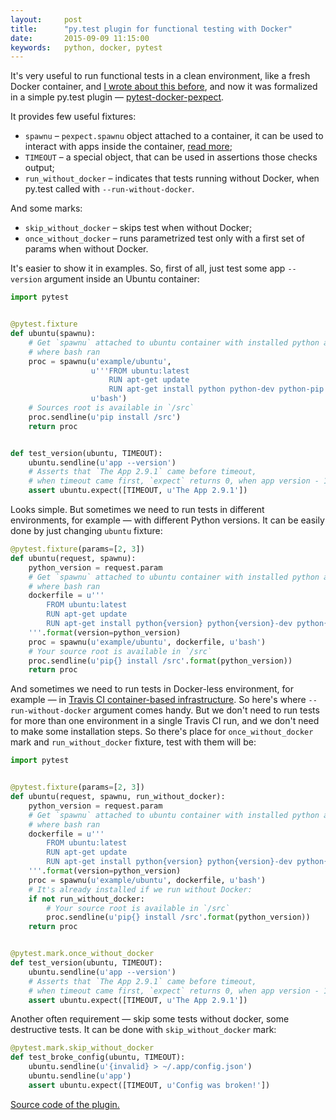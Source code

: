 ```yaml
---
layout:     post
title:      "py.test plugin for functional testing with Docker"
date:       2015-09-09 11:15:00
keywords:   python, docker, pytest
---
```


It's very useful to run functional tests in a clean environment,
like a fresh Docker container, and [I wrote about this before](/2015/07/25/functional-tests/),
and now it was formalized in a simple py.test plugin &mdash; [pytest-docker-pexpect](https://github.com/nvbn/pytest-docker-pexpect).

It provides few useful fixtures:

* `spawnu` &ndash; `pexpect.spawnu` object attached to a container, it can be used
to interact with apps inside the container, [read more](https://pexpect.readthedocs.org/en/latest/api/pexpect.html#pexpect.spawn);
* `TIMEOUT` &ndash; a special object, that can be used in assertions those checks output;
* `run_without_docker` &ndash; indicates that tests running without Docker, when
py.test called with `--run-without-docker`.

And some marks:

* `skip_without_docker` &ndash; skips test when without Docker;
* `once_without_docker` &ndash; runs parametrized test only with a first set of
params when without Docker.

It's easier to show it in examples. So, first of all, just test some app `--version`
argument inside an Ubuntu container:

~~~python
import pytest


@pytest.fixture
def ubuntu(spawnu):
    # Get `spawnu` attached to ubuntu container with installed python and
    # where bash ran
    proc = spawnu(u'example/ubuntu',
                  u'''FROM ubuntu:latest
                      RUN apt-get update
                      RUN apt-get install python python-dev python-pip''',
                  u'bash')
    # Sources root is available in `/src`
    proc.sendline(u'pip install /src')
    return proc


def test_version(ubuntu, TIMEOUT):
    ubuntu.sendline(u'app --version')
    # Asserts that `The App 2.9.1` came before timeout,
    # when timeout came first, `expect` returns 0, when app version - 1
    assert ubuntu.expect([TIMEOUT, u'The App 2.9.1'])

~~~

Looks simple. But sometimes we need to run tests in different environments, for example &mdash;
with different Python versions. It can be easily done by just changing `ubuntu` fixture:

~~~python
@pytest.fixture(params=[2, 3])
def ubuntu(request, spawnu):
    python_version = request.param
    # Get `spawnu` attached to ubuntu container with installed python and
    # where bash ran
    dockerfile = u'''
        FROM ubuntu:latest
        RUN apt-get update
        RUN apt-get install python{version} python{version}-dev python{version}-pip
    '''.format(version=python_version)
    proc = spawnu(u'example/ubuntu', dockerfile, u'bash')
    # Your source root is available in `/src`
    proc.sendline(u'pip{} install /src'.format(python_version))
    return proc
~~~

And sometimes we need to run tests in Docker-less environment, for example &mdash;
in [Travis CI container-based infrastructure](http://docs.travis-ci.com/user/workers/container-based-infrastructure/).
So here's where `--run-without-docker` argument comes handy. But we don't need to
run tests for more than one environment in a single Travis CI run, and we don't need
to make some installation steps. So there's place for `once_without_docker`
mark and `run_without_docker` fixture, test with them will be:

~~~python
import pytest


@pytest.fixture(params=[2, 3])
def ubuntu(request, spawnu, run_without_docker):
    python_version = request.param
    # Get `spawnu` attached to ubuntu container with installed python and
    # where bash ran
    dockerfile = u'''
        FROM ubuntu:latest
        RUN apt-get update
        RUN apt-get install python{version} python{version}-dev python{version}-pip
    '''.format(version=python_version)
    proc = spawnu(u'example/ubuntu', dockerfile, u'bash')
    # It's already installed if we run without Docker:
    if not run_without_docker:
        # Your source root is available in `/src`
        proc.sendline(u'pip{} install /src'.format(python_version))
    return proc


@pytest.mark.once_without_docker
def test_version(ubuntu, TIMEOUT):
    ubuntu.sendline(u'app --version')
    # Asserts that `The App 2.9.1` came before timeout,
    # when timeout came first, `expect` returns 0, when app version - 1
    assert ubuntu.expect([TIMEOUT, u'The App 2.9.1'])

~~~

Another often requirement &mdash; skip some tests without docker, some destructive tests.
It can be done with `skip_without_docker` mark:

~~~python
@pytest.mark.skip_without_docker
def test_broke_config(ubuntu, TIMEOUT):
    ubuntu.sendline(u'{invalid} > ~/.app/config.json')
    ubuntu.sendline(u'app')
    assert ubuntu.expect([TIMEOUT, u'Config was broken!'])
~~~

[Source code of the plugin.](https://github.com/nvbn/pytest-docker-pexpect)
